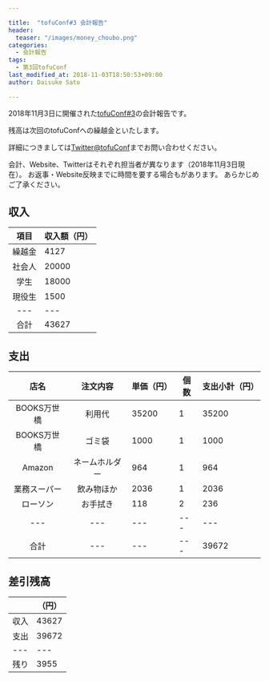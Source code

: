 ```yaml
---

title:  "tofuConf#3 会計報告"
header:
  teaser: "/images/money_choubo.png"
categories:
  - 会計報告
tags:
  - 第3回tofuConf
last_modified_at: 2018-11-03T18:50:53+09:00
author: Daisuke Sato

---
```


2018年11月3日に開催された[tofuConf#3](/2018-11-03/we-held-the-3rd-tofuconf.html)の会計報告です。

残高は次回のtofuConfへの繰越金といたします。

詳細につきましては[Twitter@tofuConf](https://twitter.com/tofuconf)までお問い合わせください。

会計、Website、Twitterはそれぞれ担当者が異なります（2018年11月3日現在）。
お返事・Website反映までに時間を要する場合もがあります。
あらかじめご了承ください。

## 収入

|	項目	|	収入額（円）	|
|:---:|---|
|	繰越金	|	4127	|
|	社会人	|	20000	|
|	学生	|	18000	|
|	現役生	|	1500	|
|---|---|
|	合計	|	43627	|


## 支出

|	店名	|	注文内容	|	単価（円）	|	個数	|	支出小計（円）	|
|:---:|:---:|---|---|---|
| BOOKS万世橋 | 利用代 | 35200 | 1 | 35200 |
| BOOKS万世橋 | ゴミ袋 | 1000 | 1 | 1000 |
| Amazon | ネームホルダー | 964 | 1 | 964 |
| 業務スーパー | 飲み物ほか | 2036 | 1 | 2036 |
| ローソン | お手拭き | 118 | 2 | 236 |
|---|---|---|---|---|
| 合計 |---|---|---| 39672 |


## 差引残高

|		|（円）	|
|---|---|
|	収入 |	43627 |
|	支出 |	39672	|
|---|---|
|	残り |	3955 |
